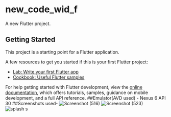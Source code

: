 # new_code_wid_f

A new Flutter project.

## Getting Started

This project is a starting point for a Flutter application.

A few resources to get you started if this is your first Flutter project:

- [Lab: Write your first Flutter app](https://docs.flutter.dev/get-started/codelab)
- [Cookbook: Useful Flutter samples](https://docs.flutter.dev/cookbook)

For help getting started with Flutter development, view the
[online documentation](https://docs.flutter.dev/), which offers tutorials,
samples, guidance on mobile development, and a full API reference.
##Emulator(AVD used) -
Nexus 6 API 30
##Screenshots used-
![Screenshot (516)](https://user-images.githubusercontent.com/72222483/229295460-0285a9d7-c49b-4631-94f7-3b32e14d8df7.png)
![Screenshot (523)](https://user-images.githubusercontent.com/72222483/229295505-bca334a5-8b80-41e0-a788-f1f82e8ba30f.png)
![splash s](https://user-images.githubusercontent.com/72222483/229295599-3e04bc4f-aaa1-4747-9ac2-b7f774e1ccb3.png)



